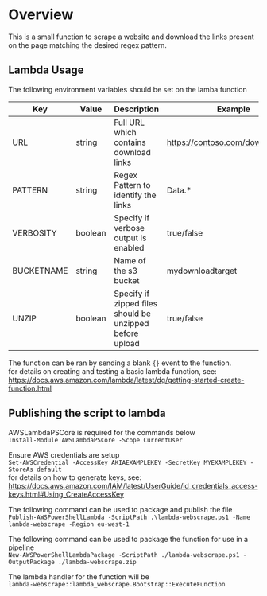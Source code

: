 # Overview
This is a small function to scrape a website and download the links present on the page matching the desired regex pattern.

## Lambda Usage
The following environment variables should be set on the lamba function  

| Key | Value | Description | Example |
|---|---|---|---|
| URL | string | Full URL which contains download links | https://contoso.com/download.html |
| PATTERN | string | Regex Pattern to identify the links | Data.* |
| VERBOSITY | boolean | Specify if verbose output is enabled | true/false |
| BUCKETNAME | string | Name of the s3 bucket | mydownloadtarget |
| UNZIP | boolean | Specify if zipped files should be unzipped before upload | true/false |
  
The function can be ran by sending a blank `{}` event to the function.  
for details on creating and testing a basic lambda function, see:  
https://docs.aws.amazon.com/lambda/latest/dg/getting-started-create-function.html  
  
## Publishing the script to lambda
AWSLambdaPSCore is required for the commands below  
`Install-Module AWSLambdaPSCore -Scope CurrentUser`
  
Ensure AWS credentials are setup  
`Set-AWSCredential -AccessKey AKIAEXAMPLEKEY -SecretKey MYEXAMPLEKEY -StoreAs default`  
for details on how to generate keys, see:  
https://docs.aws.amazon.com/IAM/latest/UserGuide/id_credentials_access-keys.html#Using_CreateAccessKey  
  
The following command can be used to package and publish the file  
`Publish-AWSPowerShellLambda -ScriptPath .\lambda-webscrape.ps1 -Name lambda-webscrape -Region eu-west-1`  
  
The following command can be used to package the function for use in a pipeline  
`New-AWSPowerShellLambdaPackage -ScriptPath ./lambda-webscrape.ps1 -OutputPackage ./lambda-webscrape.zip`  
  
The lambda handler for the function will be  
`lambda-webscrape::lambda_webscrape.Bootstrap::ExecuteFunction`  